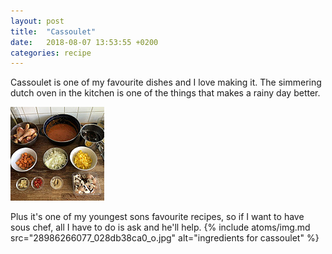 ```yaml
---
layout: post
title:  "Cassoulet"
date:   2018-08-07 13:53:55 +0200
categories: recipe
---
```


Cassoulet is one of my favourite dishes and I love making it. The simmering dutch oven in the kitchen is one of the things that makes a rainy day better.

<img src="img/ingredients/cassoulet/cassoulet-150.jpg" alt="ingredients for cassoulet" />
<!--more-->

Plus it's one of my youngest sons favourite recipes, so if I want to have sous chef, all I have to do is ask and he'll help.
{%
  include atoms/img.md
    src="28986266077_028db38ca0_o.jpg" alt="ingredients for cassoulet"
%}
